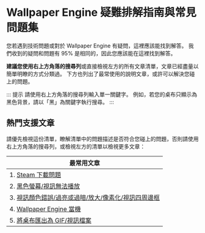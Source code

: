 # Wallpaper Engine 疑難排解指南與常見問題集
您若遇到技術問題或對於 Wallpaper Engine 有疑問，這裡應該能找到解答。 我們收到的疑問和問題有 95% 是相同的，因此您應該能在這裡找到解答。

**建議您使用右上方角落的搜尋列**或直接檢視左方的所有文章清單，文章已經盡量以簡單明瞭的方式分類過。 下方也列出了最常使用的說明文章，或許可以解決您碰上的問題。

::: 提示 請使用右上方角落的搜尋列輸入單一關鍵字。 例如，若您的桌布只顯示為黑色背景，請以「黑」為關鍵字執行搜尋。 :::

## 熱門支援文章

請優先檢視這份清單，瞭解清單中的問題描述是否符合您碰上的問題，否則請使用右上方角落的搜尋列，或檢視左方的清單以檢視更多文章：

| **最常用文章**                                              |
| ------------------------------------------------------ |
| 1. [Steam 下載問題](steam/download.html)                   |
| 2. [黑色螢幕/視訊無法播放](noshow/notplaying.html)               |
| 3. [視訊顏色錯誤/過亮或過暗/放大/像素化/視訊四周邊框](videos/artifacts.html) |
| 4. [Wallpaper Engine 當機](crash/application)            |
| 5. [將桌布匯出為 GIF/視訊檔案](general/export)                   |